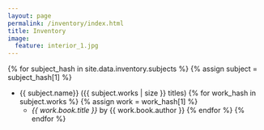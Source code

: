 ```yaml
---
layout: page
permalink: /inventory/index.html
title: Inventory
image:
  feature: interior_1.jpg
---
```


{% for subject_hash in site.data.inventory.subjects %}
{% assign subject = subject_hash[1] %}
* {{ subject.name}} ({{ subject.works | size }} titles)
{% for work_hash in subject.works %}
{% assign work = work_hash[1] %}
    * _{{ work.book.title }}_ by {{ work.book.author }}
{% endfor %}
{% endfor %}
